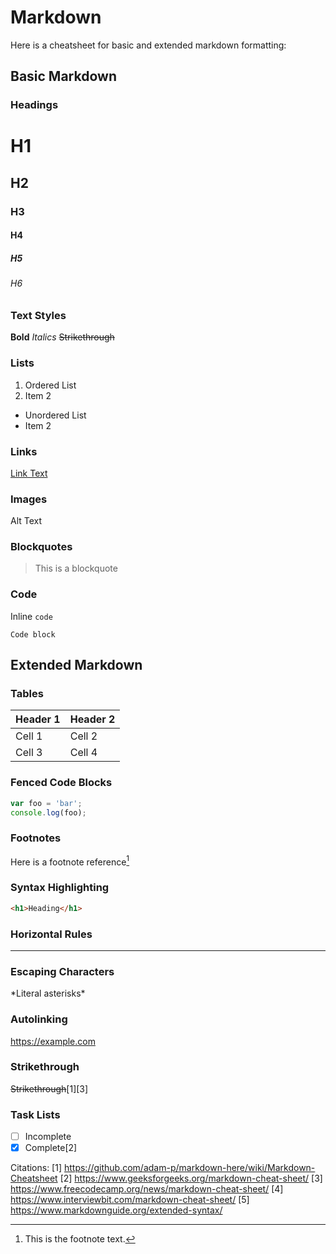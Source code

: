 # Markdown 
Here is a cheatsheet for basic and extended markdown formatting:
## Basic Markdown
### Headings
# H1
## H2  
### H3
#### H4
##### H5
###### H6

### Text Styles
**Bold**
*Italics*
~~Strikethrough~~

### Lists
1. Ordered List
2. Item 2

- Unordered List
- Item 2

### Links
[Link Text](https://example.com)

### Images
Alt Text

### Blockquotes
> This is a blockquote

### Code
Inline `code`

```
Code block
```

## Extended Markdown

### Tables

| Header 1 | Header 2 |
|----------|----------|
| Cell 1   | Cell 2   |
| Cell 3   | Cell 4   |

### Fenced Code Blocks

```javascript
var foo = 'bar';
console.log(foo);
```

### Footnotes

Here is a footnote reference[^1]

[^1]: This is the footnote text.

### Syntax Highlighting

```html
<h1>Heading</h1>
```

### Horizontal Rules

---

### Escaping Characters

\*Literal asterisks\*

### Autolinking

https://example.com

### Strikethrough

~~Strikethrough~~[1][3]

### Task Lists

- [ ] Incomplete
- [x] Complete[2]

Citations:
[1] https://github.com/adam-p/markdown-here/wiki/Markdown-Cheatsheet
[2] https://www.geeksforgeeks.org/markdown-cheat-sheet/
[3] https://www.freecodecamp.org/news/markdown-cheat-sheet/
[4] https://www.interviewbit.com/markdown-cheat-sheet/
[5] https://www.markdownguide.org/extended-syntax/
